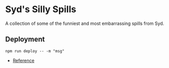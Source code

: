 # Syd's Silly Spills
A collection of some of the funniest and most embarrassing spills from Syd.

## Deployment
`npm run deploy -- -m "msg"`

* [Reference](https://github.com/gitname/react-gh-pages)
